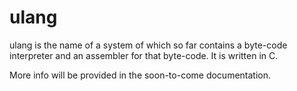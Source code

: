 ulang
====
ulang is the name of a system of which so far contains a byte-code interpreter and an assembler for that byte-code.  It is written in C.

More info will be provided in the soon-to-come documentation.